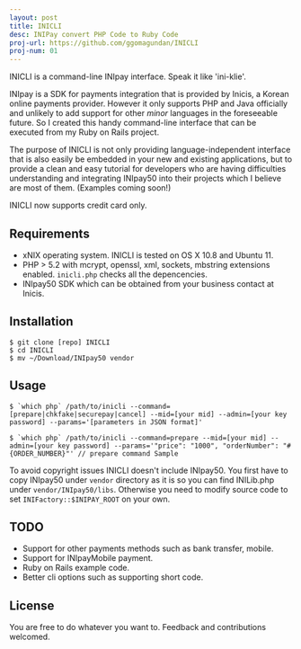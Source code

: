 ```yaml
---
layout: post
title: INICLI
desc: INIPay convert PHP Code to Ruby Code
proj-url: https://github.com/ggomagundan/INICLI
proj-num: 01
---
```





INICLI is a command-line INIpay interface. Speak it like 'ini-klie'.

INIpay is a SDK for payments integration that is provided by Inicis, a Korean online payments provider. However it only supports PHP and Java officially and unlikely to add support for other *minor* languages in the foreseeable future. So I created this handy command-line interface that can be executed from my Ruby on Rails project.

The purpose of INICLI is not only providing language-independent interface that is also easily be embedded in your new and existing applications, but to provide a clean and easy tutorial for developers who are having difficulties understanding and integrating INIpay50 into their projects which I believe are most of them. (Examples coming soon!)

INICLI now supports credit card only.

## Requirements
- xNIX operating system. INICLI is tested on OS X 10.8 and Ubuntu 11.
- PHP > 5.2 with mcrypt, openssl, xml, sockets, mbstring extensions enabled. `inicli.php` checks all the depencencies.
- INIpay50 SDK which can be obtained from your business contact at Inicis.

## Installation

    $ git clone [repo] INICLI
    $ cd INICLI
    $ mv ~/Download/INIpay50 vendor


## Usage

    $ `which php` /path/to/inicli --command=[prepare|chkfake|securepay|cancel] --mid=[your mid] --admin=[your key password] --params='[parameters in JSON format]'

    $ `which php` /path/to/inicli --command=prepare --mid=[your mid] --admin=[your key password] --params='"price": "1000", "orderNumber": "#{ORDER_NUMBER}"' // prepare command Sample

    
    
To avoid copyright issues INICLI doesn't include INIpay50. You first have to copy INIpay50 under `vendor` directory as it is so you can find INILib.php under `vendor/INIpay50/libs`. Otherwise you need to modify source code to set `INIFactory::$INIPAY_ROOT` on your own.

## TODO
- Support for other payments methods such as bank transfer, mobile.
- Support for INIpayMobile payment.
- Ruby on Rails example code.
- Better cli options such as supporting short code.

## License
You are free to do whatever you want to. Feedback and contributions welcomed.

